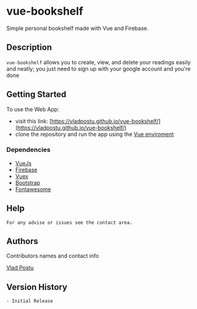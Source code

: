 # vue-bookshelf

Simple personal bookshelf made with Vue and Firebase.

## Description

`vue-bookshelf` allows you to create, view, and delete your readings easily and neatly; you just need to sign up with your google account and you're done

## Getting Started

To use the Web App:
- visit this link: [https://vladpostu.github.io/vue-bookshelf/](https://vladpostu.github.io/vue-bookshelf/)
- clone the repository and run the app using the [Vue enviroment](https://vuejs.org/)

### Dependencies

- [VueJs](https://vuejs.org/) 
- [Firebase](https://firebase.google.com/)
- [Vuex](https://vuex.vuejs.org/)
- [Bootstrap](https://getbootstrap.com/)
- [Fontawesome](https://fontawesome.com/icons)




## Help

```
For any advise or issues see the contact area.
```

## Authors

Contributors names and contact info

[Vlad Postu](https://github.com/vladpostu)

## Version History

    - Initial Release

